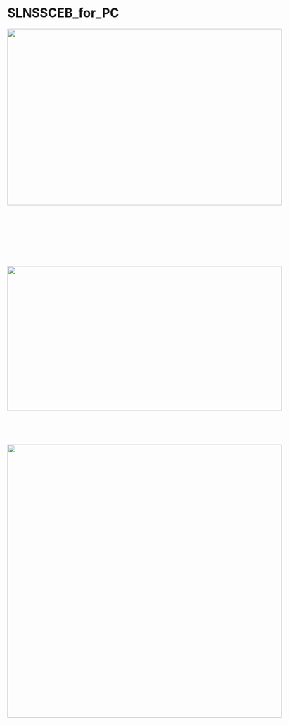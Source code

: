 # SLNSSCEB_for_PC

<p dir="ltr" style="line-height:1.38;margin-top:0pt;margin-bottom:0pt;"><span style="font-size:11pt;font-family:Arial;color:#000000;background-color:transparent;font-weight:400;font-style:normal;font-variant:normal;text-decoration:none;vertical-align:baseline;white-space:pre;white-space:pre-wrap;"><span style="border:none;display:inline-block;overflow:hidden;width:624px;height:401px;"><img src="https://lh5.googleusercontent.com/WXJJUocJXX9IWLc_30gwuy4GY-ycHGurrvEnCwLWocQ_ueBzXMy-Lc223AuJ1ENnqgjLHezJRg5xW3ZSTYBebfMuWWmUdFS1fJCjsQxdi6HZzn_KL4Zf9QSyZrUkM7hHEHf1bZF8" width="624" height="401"></span></span></p>
<p><br></p>
<p><br></p>
<p><br></p>
<p><br></p>
<p dir="ltr" style="line-height:1.38;margin-top:0pt;margin-bottom:0pt;"><span style="font-size:11pt;font-family:Arial;color:#000000;background-color:transparent;font-weight:400;font-style:normal;font-variant:normal;text-decoration:none;vertical-align:baseline;white-space:pre;white-space:pre-wrap;"><span style="border:none;display:inline-block;overflow:hidden;width:624px;height:329px;"><img src="https://lh5.googleusercontent.com/6wWBYgB4g4-mKmadMY388aZWW7wkEnK2KsVebgHKoxY7y-2Hc87SDQJ46u50p_bHTtHfnQYgmtXXImiDN5L1Hl3ow-flxsWvtyrZd8lYtkrWufHBYeGmEBJniGJmfedyhIDADVj1" width="624" height="329"></span></span></p>
<p><br></p>
<p><br></p>
<p dir="ltr" style="line-height:1.38;margin-top:0pt;margin-bottom:0pt;"><span style="font-size:11pt;font-family:Arial;color:#000000;background-color:transparent;font-weight:400;font-style:normal;font-variant:normal;text-decoration:none;vertical-align:baseline;white-space:pre;white-space:pre-wrap;"><span style="border:none;display:inline-block;overflow:hidden;width:624px;height:621px;"><img src="https://lh4.googleusercontent.com/4b72ElT3vecJfCntPU4MzCzNtWazFldJJZluU6C19PvEEYrGtUtSNdNJ1ewo_SybuGHrHaPnnn_iVIZNM71Ab2xxk1W6CCReOp_s16uByM9nJPcYmy4KOYP59CzsVPoulP-UtBsC" width="624" height="621"></span></span></p>
 
